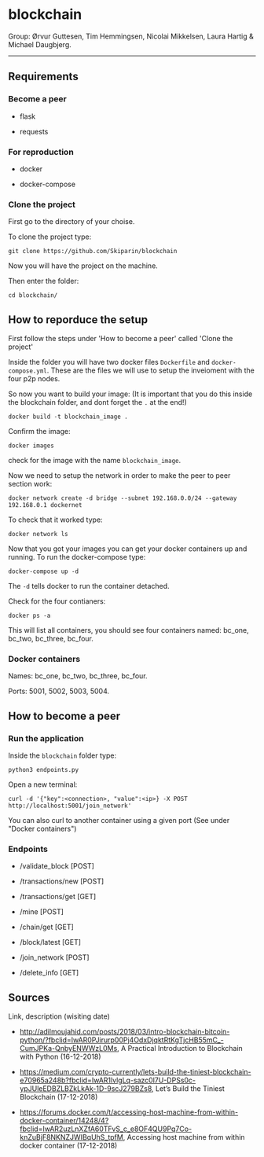 # blockchain

Group: Ørvur Guttesen, Tim Hemmingsen, Nicolai Mikkelsen, Laura Hartig & Michael Daugbjerg.

---

## Requirements

### Become a peer

- flask

- requests

### For reproduction
- docker

- docker-compose

### Clone the project

First go to the directory of your choise.

To clone the project type:
```
git clone https://github.com/Skiparin/blockchain
```

Now you will have the project on the machine.

Then enter the folder:
```
cd blockchain/
```

## How to reporduce the setup

First follow the steps under 'How to become a peer' called 'Clone the project' 

Inside the folder you will have two docker files `Dockerfile` and `docker-compose.yml`. These are the files we will use to setup the inveioment with the four p2p nodes.

So now you want to build your image: (It is important that you do this inside the blockchain folder, and dont forget the `.` at the end!)
```
docker build -t blockchain_image .
``` 

Confirm the image: 
```
docker images
```
check for the image with the name `blockchain_image`.

Now we need to setup the network in order to make the peer to peer section work:

```
docker network create -d bridge --subnet 192.168.0.0/24 --gateway 192.168.0.1 dockernet
```

To check that it worked type:

```
docker network ls
```

Now that you got your images you can get your docker containers up and running.
To run the docker-compose type:
```
docker-compose up -d
```

The `-d` tells docker to run the container detached.

Check for the four contianers:
```
docker ps -a
```

This will list all containers, you should see four containers named: bc_one, bc_two, bc_three, bc_four.

### Docker containers

Names: bc_one, bc_two, bc_three, bc_four.

Ports: 5001, 5002, 5003, 5004.

## How to become a peer

### Run the application

Inside the `blockchain` folder type:
```
python3 endpoints.py
```

Open a new terminal:

```
curl -d '{"key":<connection>, "value":<ip>} -X POST http://localhost:5001/join_network'
```

You can also curl to another container using a given port (See under "Docker containers")


### Endpoints

- /validate_block [POST]

- /transactions/new [POST] 

- /transactions/get [GET]

- /mine [POST]

- /chain/get [GET]

- /block/latest [GET]

- /join_network [POST]

- /delete_info [GET]

## Sources

Link, description (wisiting date)

- http://adilmoujahid.com/posts/2018/03/intro-blockchain-bitcoin-python/?fbclid=IwAR0PJirurp00Pj4OdxDjqktRtKgTjcHB55mC_-CumJPKa-QnbyENWWzL0Ms, A Practical Introduction to Blockchain with Python (16-12-2018)


- https://medium.com/crypto-currently/lets-build-the-tiniest-blockchain-e70965a248b?fbclid=IwAR1lvlgLq-sazc0l7U-DPSs0c-ypJUleEDBZLBZkLkAk-1D-9scJ279BZs8, Let’s Build the Tiniest Blockchain (17-12-2018)

- https://forums.docker.com/t/accessing-host-machine-from-within-docker-container/14248/4?fbclid=IwAR2uzLnXZfA60TFvS_c_e8OF4QU9Pq7Co-knZuBjF8NKNZJWIBqUhS_tpfM, Accessing host machine from within docker container (17-12-2018)
